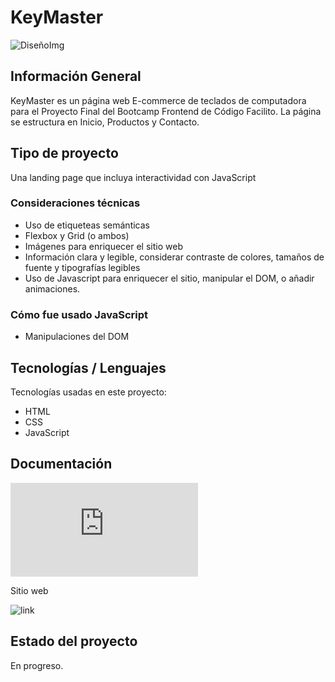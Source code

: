 # KeyMaster 

![DiseñoImg](https://github.com/sd-rv/keymaster-website/blob/main/images/design-desktop.png)

## Información General
KeyMaster es un página web E-commerce de teclados de computadora para el Proyecto Final del Bootcamp Frontend de Código Facilito. La página se estructura en Inicio, Productos y Contacto.

## Tipo de proyecto
Una landing page que incluya interactividad con JavaScript

### Consideraciones técnicas
- Uso de etiqueteas semánticas
- Flexbox y Grid (o ambos)
- Imágenes para enriquecer el sitio web
- Información clara y legible, considerar contraste de colores, tamaños de fuente y tipografías legibles
- Uso de Javascript para enriquecer el sitio, manipular el DOM, o añadir animaciones. 

### Cómo fue usado JavaScript
- Manipulaciones del DOM

## Tecnologías / Lenguajes 
Tecnologías usadas en este proyecto:
* HTML
* CSS
* JavaScript

## Documentación
![link](https://github.com/sd-rv/keymaster-website/blob/main/keymaster-documentaci%C3%B3n.pdf)

Sitio web

![link](https://sd-rv.github.io/keymaster-website/)

## Estado del proyecto
En progreso. 



